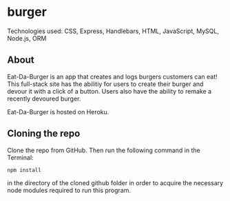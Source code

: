 # burger

Technologies used: CSS, Express, Handlebars, HTML, JavaScript, MySQL, Node.js, ORM 

## About

Eat-Da-Burger is an app that creates and logs burgers customers can eat! This full-stack site has the abilitiy for users to create their burger and devour it with a click of a button. Users also have the ability to remake a recently devoured burger.

Eat-Da-Burger is hosted on Heroku.

## Cloning the repo

Clone the repo from GitHub. Then run the following command in the Terminal:

```
npm install
```

in the directory of the cloned github folder in order to acquire the necessary node modules required to run this program.



